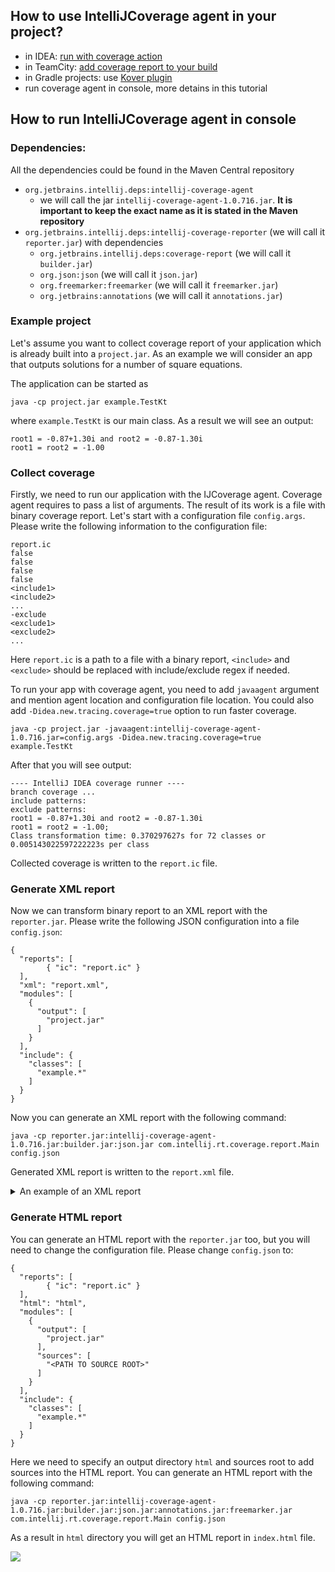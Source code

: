 ## How to use IntelliJCoverage agent in your project?

* in IDEA: [run with coverage action](https://www.jetbrains.com/help/idea/running-test-with-coverage.html)
* in TeamCity: [add coverage report to your build](https://www.jetbrains.com/help/teamcity/intellij-idea.html)
* in Gradle projects: use [Kover plugin](https://github.com/Kotlin/kotlinx-kover)
* run coverage agent in console, more detains in this tutorial

## How to run IntelliJCoverage agent in console

### Dependencies:
All the dependencies could be found in the Maven Central repository

* `org.jetbrains.intellij.deps:intellij-coverage-agent` 
  * we will call the jar `intellij-coverage-agent-1.0.716.jar`. **It is important to keep the exact name as it is stated in the Maven repository**
* `org.jetbrains.intellij.deps:intellij-coverage-reporter` (we will call it `reporter.jar`) with dependencies
  * `org.jetbrains.intellij.deps:coverage-report` (we will call it `builder.jar`)
  * `org.json:json` (we will call it `json.jar`)
  * `org.freemarker:freemarker` (we will call it `freemarker.jar`)
  * `org.jetbrains:annotations` (we will call it `annotations.jar`)

### Example project 

Let's assume you want to collect coverage report of your application which is already built into a `project.jar`.
As an example we will consider an app that outputs solutions for a number of square equations.

The application can be started as
```
java -cp project.jar example.TestKt
```
where `example.TestKt` is our main class.
As a result we will see an output:
```
root1 = -0.87+1.30i and root2 = -0.87-1.30i
root1 = root2 = -1.00
```

### Collect coverage
Firstly, we need to run our application with the IJCoverage agent.
Coverage agent requires to pass a list of arguments. 
The result of its work is a file with binary coverage report. 
Let's start with a configuration file `config.args`. 
Please write the following information to the configuration file:
```
report.ic
false
false
false
false
<include1>
<include2>
...
-exclude
<exclude1>
<exclude2>
...
```
Here `report.ic` is a path to a file with a binary report, `<include>` and `<exclude>` should be replaced with include/exclude regex if needed.

To run your app with coverage agent, you need to add `javaagent` argument and mention agent location and configuration file location.
You could also add `-Didea.new.tracing.coverage=true` option to run faster coverage.
```
java -cp project.jar -javaagent:intellij-coverage-agent-1.0.716.jar=config.args -Didea.new.tracing.coverage=true example.TestKt
```
After that you will see output:
```
---- IntelliJ IDEA coverage runner ---- 
branch coverage ...
include patterns:
exclude patterns:
root1 = -0.87+1.30i and root2 = -0.87-1.30i
root1 = root2 = -1.00;
Class transformation time: 0.370297627s for 72 classes or 0.005143022597222223s per class
```
Collected coverage is written to the `report.ic` file.

### Generate XML report
Now we can transform binary report to an XML report with the `reporter.jar`. 
Please write the following JSON configuration into a file `config.json`:
```
{
  "reports": [
        { "ic": "report.ic" }
  ],
  "xml": "report.xml",
  "modules": [
    {
      "output": [
        "project.jar"
      ]
    }
  ],
  "include": {
    "classes": [
      "example.*"
    ]
  }
}
```

Now you can generate an XML report with the following command:
```
java -cp reporter.jar:intellij-coverage-agent-1.0.716.jar:builder.jar:json.jar com.intellij.rt.coverage.report.Main config.json
```
Generated XML report is written to the `report.xml` file.
<details>
  <summary>An example of an XML report</summary>

```
<?xml version="1.0" ?>
<report name="Intellij Coverage Report">
<package name="example">
<class name="example/TestKt" sourcefilename="test.kt">
<method name="findRoots" desc="(DDD)Ljava/lang/String;">
<counter type="INSTRUCTION" missed="48" covered="104"/>
<counter type="BRANCH" missed="1" covered="5"/>
<counter type="LINE" missed="3" covered="8"/>
</method>
<method name="main" desc="()V">
<counter type="INSTRUCTION" missed="0" covered="59"/>
<counter type="BRANCH" missed="0" covered="0"/>
<counter type="LINE" missed="0" covered="6"/>
</method>
<counter type="INSTRUCTION" missed="48" covered="163"/>
<counter type="BRANCH" missed="1" covered="5"/>
<counter type="LINE" missed="3" covered="14"/>
<counter type="METHOD" missed="0" covered="2"/>
</class>
<sourcefile name="test.kt">
<line nr="7" mi="0" ci="2" mb="0" cb="0"/>
<line nr="8" mi="0" ci="18" mb="0" cb="0"/>
<line nr="9" mi="0" ci="10" mb="0" cb="0"/>
<line nr="12" mi="0" ci="20" mb="0" cb="0"/>
<line nr="13" mi="0" ci="7" mb="0" cb="0"/>
<line nr="14" mi="0" ci="2" mb="0" cb="0"/>
<line nr="20" mi="0" ci="10" mb="0" cb="0"/>
<line nr="23" mi="0" ci="4" mb="1" cb="1"/>
<line nr="24" mi="11" ci="0" mb="0" cb="0"/>
<line nr="25" mi="11" ci="0" mb="0" cb="0"/>
<line nr="26" mi="26" ci="0" mb="0" cb="0"/>
<line nr="29" mi="0" ci="8" mb="0" cb="4"/>
<line nr="30" mi="0" ci="8" mb="0" cb="0"/>
<line nr="31" mi="0" ci="21" mb="0" cb="0"/>
<line nr="35" mi="0" ci="8" mb="0" cb="0"/>
<line nr="36" mi="0" ci="9" mb="0" cb="0"/>
<line nr="38" mi="0" ci="36" mb="0" cb="0"/>
<counter type="INSTRUCTION" missed="48" covered="163"/>
<counter type="BRANCH" missed="1" covered="5"/>
<counter type="LINE" missed="3" covered="14"/>
</sourcefile>
<counter type="INSTRUCTION" missed="48" covered="163"/>
<counter type="BRANCH" missed="1" covered="5"/>
<counter type="LINE" missed="3" covered="14"/>
<counter type="METHOD" missed="0" covered="2"/>
<counter type="CLASS" missed="0" covered="1"/>
</package>
<counter type="INSTRUCTION" missed="48" covered="163"/>
<counter type="BRANCH" missed="1" covered="5"/>
<counter type="LINE" missed="3" covered="14"/>
<counter type="METHOD" missed="0" covered="2"/>
<counter type="CLASS" missed="0" covered="1"/>
</report>
```

</details>

### Generate HTML report
You can generate an HTML report with the `reporter.jar` too, but you will need to change the configuration file.
Please change `config.json` to:
```
{
  "reports": [
        { "ic": "report.ic" }
  ],
  "html": "html",
  "modules": [
    {
      "output": [
        "project.jar"
      ],
      "sources": [
        "<PATH TO SOURCE ROOT>"
      ]
    }
  ],
  "include": {
    "classes": [
      "example.*"
    ]
  }
}
```
Here we need to specify an output directory `html` and sources root to add sources into the HTML report.
You can generate an HTML report with the following command:
```
java -cp reporter.jar:intellij-coverage-agent-1.0.716.jar:builder.jar:json.jar:annotations.jar:freemarker.jar com.intellij.rt.coverage.report.Main config.json
```
As a result in `html` directory you will get an HTML report in `index.html` file.

![](https://user-images.githubusercontent.com/31644752/161734145-f5d0dffc-b830-4147-8768-c39d59aa1693.png)
